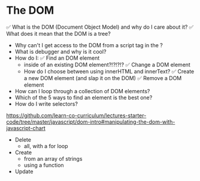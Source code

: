 # The DOM
✅ What is the DOM (Document Object Model) and why do I care about it?
✅ What does it mean that the DOM is a tree?
* Why can't I get access to the DOM from a script tag in the <head>?
* What is debugger and why is it cool?
* How do I:
  ✅ Find an DOM element
    * inside of an existing DOM element?!?!?!?
  ✅ Change a DOM element
    * How do I choose between using innerHTML and innerText?
  ✅ Create a new DOM element (and slap it on the DOM)
  ✅ Remove a DOM element
* How can I loop through a collection of DOM elements?
* Which of the 5 ways to find an element is the best one?
* How do I write selectors?

https://github.com/learn-co-curriculum/lectures-starter-code/tree/master/javascript/dom-intro#manipulating-the-dom-with-javascript-chart

* Delete
  * all, with a for loop
* Create
  * from an array of strings
  * using a function
* Update
